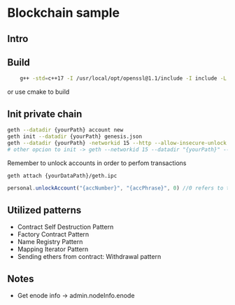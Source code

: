 # Blockchain sample
## Intro
## Build
```bash
    g++ -std=c++17 -I /usr/local/opt/openssl@1.1/include -I include -L /usr/local/opt/openssl@1.1/lib -lcrypto src/main.cpp src/Block.cpp src/Blockchain.cpp src/PeerReceiver.cpp src/PeerSender.cpp src/BlockchainNetwork.cpp src/ListFilesCommand.cpp src/ReadFileCommand.cpp src/Command.cpp src/GetFilesListCommand.cpp src/ReceiveFileCommand.cpp src/CreateTransactionCommand.cpp src/PrintBlockchainCommand.cpp src/BlockchainCommand.cpp src/ReplaceBlockchainCommand.cpp src/GetBlockchainCommand.cpp src/StringHelper.cpp -o awesomecoin
```
or use cmake to build
## Init private chain

```bash
geth --datadir {yourPath} account new
geth init --datadir {yourPath} genesis.json
geth --datadir {yourPath} -networkid 15 --http --allow-insecure-unlock
# other opcion to init -> geth --networkid 15 --datadir "{yourPath}" --nodiscover --port 30303 --ipcdisable console
```

Remember to unlock accounts in order to perfom transactions
```bash
geth attach {yourDataPath}/geth.ipc
```
```javascript
personal.unlockAccount("{accNumber}", "{accPhrase}", 0) //0 refers to the number of seconds to unlock the account, 0 means forever
```
## Utilized patterns
* Contract Self Destruction Pattern
* Factory Contract Pattern
* Name Registry Pattern
* Mapping Iterator Pattern
* Sending ethers from contract: Withdrawal pattern
## Notes
* Get enode info -> admin.nodeInfo.enode